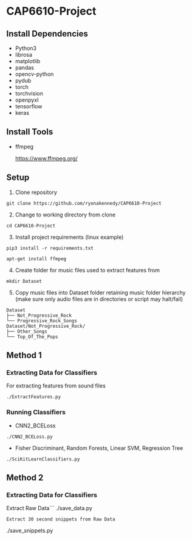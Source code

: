 # CAP6610-Project

## Install Dependencies ##
* Python3
* librosa
* matplotlib
* pandas
* opencv-python
* pydub
* torch
* torchvision
* openpyxl
* tensorflow
* keras

## Install Tools ##
* ffmpeg

  https://www.ffmpeg.org/

## Setup ##
1. Clone repository
```
git clone https://github.com/ryonakennedy/CAP6610-Project
```
2. Change to working directory from clone
```
cd CAP6610-Project
```
3. Install project requirements (linux example)
```
pip3 install -r requirements.txt
```
```
apt-get install ffmpeg
```
4. Create folder for music files used to extract features from
```
mkdir Dataset
```
5. Copy music files into Dataset folder retaining music folder hierarchy
(make sure only audio files are in directories or script may halt/fail)
```
Dataset
├── Not_Progressive_Rock
└── Progressive_Rock_Songs
Dataset/Not_Progressive_Rock/
├── Other_Songs
└── Top_Of_The_Pops
```
## Method 1 ##
### Extracting Data for Classifiers ###
For extracting features from sound files
```
./ExtractFeatures.py
```
### Running Classifiers ###
* CNN2_BCELoss
```
./CNN2_BCELoss.py
```
* Fisher Discriminant, Random Forests, Linear SVM, Regression Tree
```
./SciKitLearnClassifiers.py
```
## Method 2 ##
### Extracting Data for Classifiers ###
Extract Raw Data```
./save_data.py
```
Extract 30 second snippets from Raw Data
```
./save_snippets.py
```
